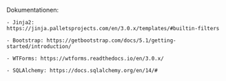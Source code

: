 Dokumentationen:

    - Jinja2: https://jinja.palletsprojects.com/en/3.0.x/templates/#builtin-filters

    - Bootstrap: https://getbootstrap.com/docs/5.1/getting-started/introduction/

    - WTForms: https://wtforms.readthedocs.io/en/3.0.x/

    - SQLAlchemy: https://docs.sqlalchemy.org/en/14/#